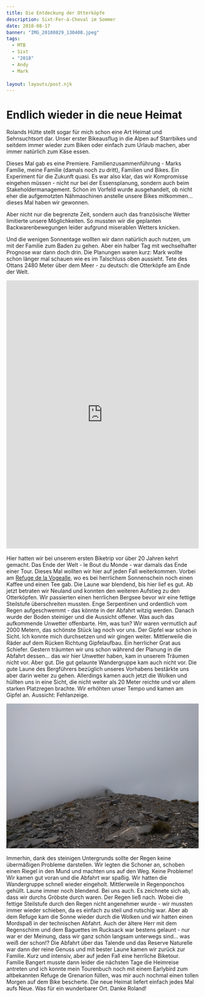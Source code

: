 ```yaml
---
title: Die Entdeckung der Otterköpfe
description: Sixt-Fer-à-Cheval im Sommer
date: 2018-08-17
banner: "IMG_20180829_130408.jpeg"
tags:
  - MTB
  - Sixt
  - "2018"
  - Andy
  - Mark

layout: layouts/post.njk
---
```

  
# Endlich wieder in die neue Heimat

Rolands Hütte stellt sogar für mich schon eine Art Heimat und Sehnsuchtsort dar. Unser erster Bikeausflug in die Alpen auf Starrbikes und seitdem immer wieder zum Biken oder einfach zum Urlaub machen, aber immer natürlich zum Käse essen.

Dieses Mal gab es eine Premiere. Familienzusammenführung - Marks Familie, meine Familie (damals noch zu dritt), Familien und Bikes. Ein Experiment für die Zukunft quasi. Es war also klar, das wir Kompromisse eingehen müssen - nicht nur bei der Essensplanung, sondern auch beim Stakeholdermanagement. Schon im Vorfeld wurde ausgehandelt, ob nicht eher die aufgemotzten Nähmaschinen anstelle unsere Bikes mitkommen… dieses Mal haben wir gewonnen.

Aber nicht nur die begrenzte Zeit, sondern auch das französische Wetter limitierte unsere Möglichkeiten. So mussten wir die geplanten Backwarenbewegungen leider aufgrund miserablen Wetters knicken.

Und die wenigen Sonnentage wollten wir dann natürlich auch nutzen, um mit der Familie zum Baden zu gehen. Aber ein halber Tag mit wechselhafter Prognose war dann doch drin. Die Planungen waren kurz: Mark wollte schon länger mal schauen wie es im Talschluss oben aussieht. Tete des Ottans 2480 Meter über dem Meer - zu deutsch: die Otterköpfe am Ende der Welt.

<iframe src="https://www.komoot.de/tour/42791783/embed?profile=1" width="100%" height="700" frameborder="0" scrolling="no"></iframe>


Hier hatten wir bei unserem ersten Biketrip vor über 20 Jahren kehrt gemacht. Das Ende der Welt - le Bout du Monde - war damals das Ende einer Tour. Dieses Mal wollten wir hier auf jeden Fall weiterkommen. Vorbei am [Refuge de la Vogealle](https://refugedelavogealle.com/), wo es bei herrlichem Sonnenschein noch einen Kaffee und einen Tee gab. Die Laune war blendend, bis hier lief es gut. Ab jetzt betraten wir Neuland und konnten den weiteren Aufstieg zu den Otterköpfen. Wir passierten einen herrlichen Bergsee bevor wir eine fettige Steilstufe überschreiten mussten. Enge Serpentinen und ordentlich vom Regen aufgeschwemmt - das könnte in der Abfahrt witzig werden. Danach wurde der Boden steiniger und die Aussicht offener. Was auch das aufkommende Unwetter offenbarte. Hm, was tun? Wir waren vermutlich auf 2000 Metern, das schönste Stück lag noch vor uns. Der Gipfel war schon in Sicht. Ich konnte mich durchsetzen und wir gingen weiter. Mittlerweile die Räder auf dem Rücken Richtung Gipfelaufbau. Ein herrlicher Grat aus Schiefer. Gestern träumten wir uns schon während der Planung in die Abfahrt dessen… das wir hier Unwetter haben, kam in unserem Träumen nicht vor. Aber gut. Die gut gelaunte Wandergruppe kam auch nicht vor. Die gute Laune des Bergführers bezüglich unseres Vorhabens bestärkte uns aber darin weiter zu gehen. Allerdings kamen auch jetzt die Wolken und hüllten uns in eine Sicht, die nicht weiter als 20 Meter reichte und vor allem starken Platzregen brachte. Wir erhöhten unser Tempo und kamen am Gipfel an. Aussicht: Fehlanzeige.

![Wunderbare Aussicht am Gipfel](media/IMG_20180829_130408.jpeg)

 Immerhin, dank des steinigen Untergrunds sollte der Regen keine übermäßigen Probleme darstellen. Wir legten die Schoner an, schoben einen Riegel in den Mund und machten uns auf den Weg. Keine Probleme! Wir kamen gut voran und die Abfahrt war spaßig. Wir hatten die Wandergruppe schnell wieder eingeholt. Mittlerweile in Regenponchos gehüllt. Laune immer noch blendend. Bei uns auch. Es zeichnete sich ab, dass wir durchs Gröbste durch waren. Der Regen ließ nach. Wobei die fettige Steilstufe durch den Regen nicht angenehmer wurde - wir mussten immer wieder schieben, da es einfach zu steil und rutschig war. Aber ab dem Refuge kam die Sonne wieder durch die Wolken und wir hatten einen Mordspaß in der technischen Abfahrt. Auch der ältere Herr mit dem Regenschirm und dem Baguettes im Rucksack war bestens gelaunt - nur war er der Meinung, dass wir ganz schön langsam unterwegs sind… was weiß der schon!? Die Abfahrt über das Talende und das Reserve Naturelle war dann der reine Genuss und mit bester Laune kamen wir zurück zur Familie. Kurz und intensiv, aber auf jeden Fall eine herrliche Biketour. Familie Bangert musste dann leider die nächsten Tage die Heimreise antreten und ich konnte mein Tourenbuch noch mit einem Earlybird zum altbekannten Refuge de Grenarion füllen, was mir auch nochmal einen tollen Morgen auf dem Bike bescherte. Die neue Heimat liefert einfach jedes Mal aufs Neue. Was für ein wunderbarer Ort. Danke Roland!